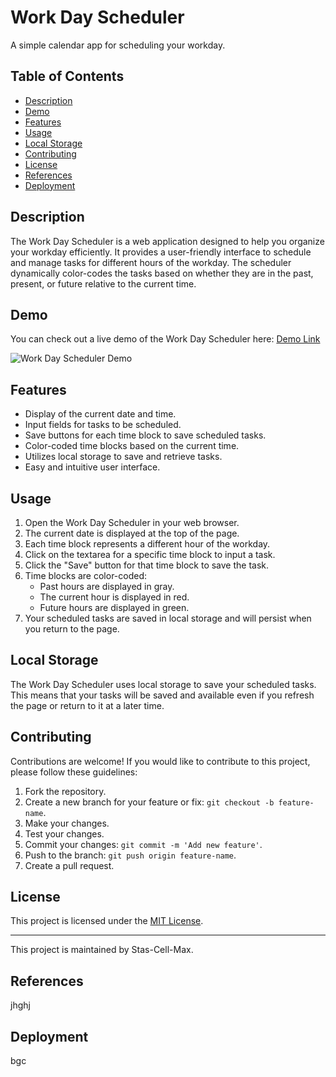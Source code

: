 # Work Day Scheduler

A simple calendar app for scheduling your workday.

## Table of Contents

- [Description](#description)
- [Demo](#demo)
- [Features](#features)
- [Usage](#usage)
- [Local Storage](#local-storage)
- [Contributing](#contributing)
- [License](#license)
- [References](#references)
- [Deployment](#deployment)

## Description

The Work Day Scheduler is a web application designed to help you organize your workday efficiently. It provides a user-friendly interface to schedule and manage tasks for different hours of the workday. The scheduler dynamically color-codes the tasks based on whether they are in the past, present, or future relative to the current time.

## Demo

You can check out a live demo of the Work Day Scheduler here: [Demo Link](#)

![Work Day Scheduler Demo](/assets/demo.png)

## Features

- Display of the current date and time.
- Input fields for tasks to be scheduled.
- Save buttons for each time block to save scheduled tasks.
- Color-coded time blocks based on the current time.
- Utilizes local storage to save and retrieve tasks.
- Easy and intuitive user interface.

## Usage

1. Open the Work Day Scheduler in your web browser.
2. The current date is displayed at the top of the page.
3. Each time block represents a different hour of the workday.
4. Click on the textarea for a specific time block to input a task.
5. Click the "Save" button for that time block to save the task.
6. Time blocks are color-coded:
   - Past hours are displayed in gray.
   - The current hour is displayed in red.
   - Future hours are displayed in green.
7. Your scheduled tasks are saved in local storage and will persist when you return to the page.

## Local Storage

The Work Day Scheduler uses local storage to save your scheduled tasks. This means that your tasks will be saved and available even if you refresh the page or return to it at a later time.

## Contributing

Contributions are welcome! If you would like to contribute to this project, please follow these guidelines:

1. Fork the repository.
2. Create a new branch for your feature or fix: `git checkout -b feature-name`.
3. Make your changes.
4. Test your changes.
5. Commit your changes: `git commit -m 'Add new feature'`.
6. Push to the branch: `git push origin feature-name`.
7. Create a pull request.

## License

This project is licensed under the [MIT License](LICENSE).

---

This project is maintained by Stas-Cell-Max.

## References

jhghj

## Deployment

bgc
